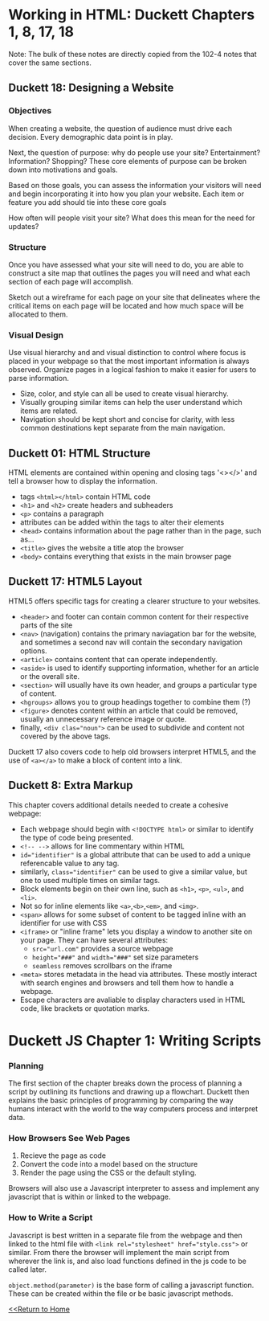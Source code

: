 # Working in HTML: Duckett Chapters 1, 8, 17, 18

Note: The bulk of these notes are directly copied from the 102-4 notes that cover the same sections. 

## Duckett 18: Designing a Website

### Objectives
When creating a website, the question of audience must drive each decision. Every demographic data point is in play. 

Next, the question of purpose: why do people use your site? Entertainment? Information? Shopping? These core elements of purpose can be broken down into motivations and goals. 

Based on those goals, you can assess the information your visitors will need and begin incorporating it into how you plan your website. Each item or feature you add should tie into these core goals

How often will people visit your site? What does this mean for the need for updates? 

### Structure
Once you have assessed what your site will need to do, you are able to construct a site map that outlines the pages you will need and what each section of each page will accomplish. 

Sketch out a wireframe for each page on your site that delineates where the critical items on each page will be located and how much space will be allocated to them. 

### Visual Design
Use visual hierarchy and and visual distinction to control where focus is placed in your webpage so that the most important information is always observed. Organize pages in a logical fashion to make it easier for users to parse information. 
- Size, color, and style can all be used to create visual hierarchy. 
- Visually grouping similar items can help the user understand which items are related.
- Navigation should be kept short and concise for clarity, with less common destinations kept separate from the main navigation. 

## Duckett 01: HTML Structure
HTML elements are contained within opening and closing tags '<></>' and tell a browser how to display the information. 
- tags `<html></html>` contain HTML code
- `<h1>` and `<h2>` create headers and subheaders
- `<p>` contains a paragraph
- attributes can be added within the tags to alter their elements
- `<head>` contains information about the page rather than in the page, such as...
- `<title>` gives the website a title atop the browser
- `<body>` contains everything that exists in the main browser page

## Duckett 17: HTML5 Layout
HTML5 offers specific tags for creating a clearer structure to your websites. 
- `<header>` and footer can contain common content for their respective parts of the site
- `<nav>` (navigation) contains the primary naviagation bar for the website, and sometimes a second nav will contain the secondary navigation options. 
- `<article>` contains content that can operate independently. 
- `<aside>` is used to identify supporting information, whether for an article or the overall site.
- `<section>` will usually have its own header, and groups a particular type of content. 
- `<hgroups>` allows you to group headings together to combine them (?)
- `<figure>` denotes content within an article that could be removed, usually an unnecessary reference image or quote. 
- finally, `<div clas="noun">` can be used to subdivide and content not covered by the above tags. 

Duckett 17 also covers code to help old browsers interpret HTML5, and the use of `<a></a>` to make a block of content into a link. 

## Duckett 8: Extra Markup
This chapter covers additional details needed to create a cohesive webpage:
- Each webpage should begin with `<!DOCTYPE html>` or similar to identify the type of code being presented. 
- `<!-- -->` allows for line commentary within HTML
- `id="identifier"` is a global attribute that can be used to add a unique referencable value to any tag. 
- similarly, `class="identifier"` can be used to give a similar value, but one to used multiple times on similar tags. 
- Block elements begin on their own line, such as `<h1>`, `<p>`, `<ul>`, and `<li>`. 
- Not so for inline elements like `<a>`,`<b>`,`<em>`, and `<img>`.
- `<span>` allows for some subset of content to be tagged inline with an identifier for use with CSS
- `<iframe>` or "inline frame" lets you display a window to another site on your page. They can have several attributes: 
  *  `src="url.com"` provides a source webpage
  * `height="###"` and `width="###"` set size parameters
  * `seamless` removes scrollbars on the iframe
- `<meta>` stores metadata in the head via attributes. These mostly interact with search engines and browsers and tell them how to handle a webpage. 
- Escape characters are avaliable to display characters used in HTML code, like brackets or quotation marks. 

# Duckett JS Chapter 1: Writing Scripts

### Planning
The first section of the chapter breaks down the process of planning a script by outlining its functions and drawing up a flowchart. Duckett then explains the basic principles of programming by comparing the way humans interact with the world to the way computers process and interpret data. 

### How Browsers See Web Pages
1. Recieve the page as code
2. Convert the code into a model based on the structure
3. Render the page using the CSS or the default styling. 

Browsers will also use a Javascript interpreter to assess and implement any javascript that is within or linked to the webpage. 

### How to Write a Script

Javascript is best written in a separate file from the webpage and then linked to the html file with 
`<link rel="stylesheet" href="style.css">` or similar. From there the browser will implement the main script from wherever the link is, and also load functions defined in the js code to be called later. 

`object.method(parameter)` is the base form of calling a javascript function. These can be created within the file or be basic javascript methods. 

[<<Return to Home](../README.md) 